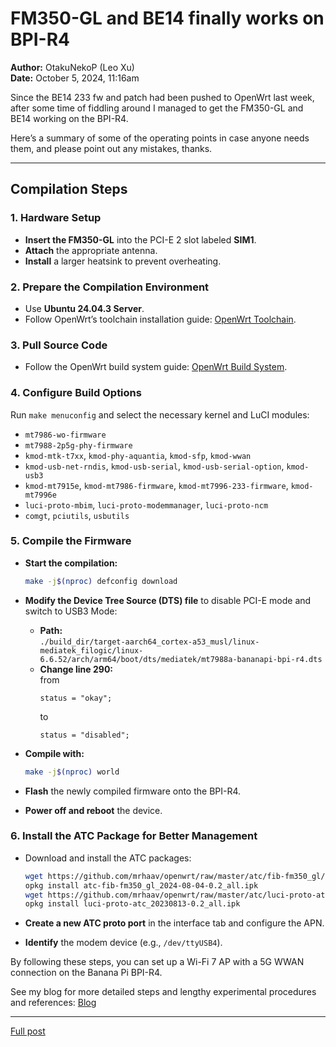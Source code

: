 # FM350-GL and BE14 finally works on BPI-R4

**Author:** OtakuNekoP (Leo Xu)  
**Date:** October 5, 2024, 11:16am

Since the BE14 233 fw and patch had been pushed to OpenWrt last week, after some time of fiddling around I managed to get the FM350-GL and BE14 working on the BPI-R4.

Here’s a summary of some of the operating points in case anyone needs them, and please point out any mistakes, thanks.

---

## Compilation Steps

### 1. Hardware Setup

- **Insert the FM350-GL** into the PCI-E 2 slot labeled **SIM1**.
- **Attach** the appropriate antenna.
- **Install** a larger heatsink to prevent overheating.

### 2. Prepare the Compilation Environment

- Use **Ubuntu 24.04.3 Server**.
- Follow OpenWrt’s toolchain installation guide: [OpenWrt Toolchain](https://openwrt.org/docs/guide-developer/toolchain/install-buildsystem).

### 3. Pull Source Code

- Follow the OpenWrt build system guide: [OpenWrt Build System](https://openwrt.org/docs/guide-developer/toolchain/use-buildsystem).

### 4. Configure Build Options

Run `make menuconfig` and select the necessary kernel and LuCI modules:

- `mt7986-wo-firmware`
- `mt7988-2p5g-phy-firmware`
- `kmod-mtk-t7xx`, `kmod-phy-aquantia`, `kmod-sfp`, `kmod-wwan`
- `kmod-usb-net-rndis`, `kmod-usb-serial`, `kmod-usb-serial-option`, `kmod-usb3`
- `kmod-mt7915e`, `kmod-mt7986-firmware`, `kmod-mt7996-233-firmware`, `kmod-mt7996e`
- `luci-proto-mbim`, `luci-proto-modemmanager`, `luci-proto-ncm`
- `comgt`, `pciutils`, `usbutils`

### 5. Compile the Firmware

- **Start the compilation:**

  ```bash
  make -j$(nproc) defconfig download
  ```

- **Modify the Device Tree Source (DTS) file** to disable PCI-E mode and switch to USB3 Mode:
  - **Path:**  
    `./build_dir/target-aarch64_cortex-a53_musl/linux-mediatek_filogic/linux-6.6.52/arch/arm64/boot/dts/mediatek/mt7988a-bananapi-bpi-r4.dts`
  - **Change line 290:**  
    from  
    ```dts
    status = "okay";
    ```  
    to  
    ```dts
    status = "disabled";
    ```

- **Compile with:**

  ```bash
  make -j$(nproc) world
  ```

- **Flash** the newly compiled firmware onto the BPI-R4.
- **Power off and reboot** the device.

### 6. Install the ATC Package for Better Management

- Download and install the ATC packages:

  ```bash
  wget https://github.com/mrhaav/openwrt/raw/master/atc/fib-fm350_gl/atc-fib-fm350_gl_2024-08-04-0.2_all.ipk
  opkg install atc-fib-fm350_gl_2024-08-04-0.2_all.ipk
  wget https://github.com/mrhaav/openwrt/raw/master/atc/luci-proto-atc_20230813-0.2_all.ipk
  opkg install luci-proto-atc_20230813-0.2_all.ipk
  ```

- **Create a new ATC proto port** in the interface tab and configure the APN.
- **Identify** the modem device (e.g., `/dev/ttyUSB4`).

By following these steps, you can set up a Wi-Fi 7 AP with a 5G WWAN connection on the Banana Pi BPI-R4.

See my blog for more detailed steps and lengthy experimental procedures and references: [Blog](https://blog.nyamoe.com/2024/10/using-the-fibocom-fm350-gl-5g-module-on-banana-pi-bpi-r4/)

---
[Full post](https://forum.banana-pi.org/t/fm350-gl-and-be14-finally-works-on-bpi-r4/19170)


